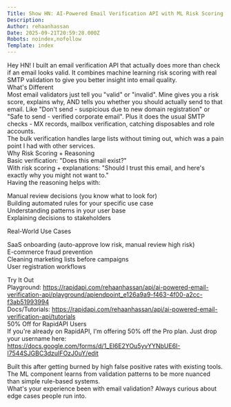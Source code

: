```yaml
---
Title: Show HN: AI-Powered Email Verification API with ML Risk Scoring + 50% Off for RapidAPI Users
Description: 
Author: rehaanhassan
Date: 2025-09-21T20:59:28.000Z
Robots: noindex,nofollow
Template: index
---
```

<p>Hey HN! I built an email verification API that actually does more than check if an email looks valid. It combines machine learning risk scoring with real SMTP validation to give you better insight into email quality.<br>
What's Different<br>
Most email validators just tell you "valid" or "invalid". Mine gives you a risk score, explains why, AND tells you whether you should actually send to that email. Like "Don't send - suspicious due to new domain registration" or "Safe to send - verified corporate email". Plus it does the usual SMTP checks - MX records, mailbox verification, catching disposables and role accounts.<br>
The bulk verification handles large lists without timing out, which was a pain point I had with other services.<br>
Why Risk Scoring + Reasoning<br>
Basic verification: "Does this email exist?"<br>
With risk scoring + explanations: "Should I trust this email, and here's exactly why you might not want to."<br>
Having the reasoning helps with:</p>

<p>Manual review decisions (you know what to look for)<br>
Building automated rules for your specific use case<br>
Understanding patterns in your user base<br>
Explaining decisions to stakeholders</p>

<p>Real-World Use Cases</p>

<p>SaaS onboarding (auto-approve low risk, manual review high risk)<br>
E-commerce fraud prevention<br>
Cleaning marketing lists before campaigns<br>
User registration workflows</p>

<p>Try It Out<br>
Playground: <a href="https://rapidapi.com/rehaanhassan/api/ai-powered-email-verification-api/playground/apiendpoint_e126a9a9-f463-4f00-a2cc-f3ab51993994" rel="noopener noreferrer">https://rapidapi.com/rehaanhassan/api/ai-powered-email-verification-api/playground/apiendpoint_e126a9a9-f463-4f00-a2cc-f3ab51993994</a><br>
Docs/Tutorials: <a href="https://rapidapi.com/rehaanhassan/api/ai-powered-email-verification-api/tutorials" rel="noopener noreferrer">https://rapidapi.com/rehaanhassan/api/ai-powered-email-verification-api/tutorials</a><br>
50% Off for RapidAPI Users<br>
If you're already on RapidAPI, I'm offering 50% off the Pro plan. Just drop your username here: <a href="https://docs.google.com/forms/d/1_El6E2YOu5yvYYNbUE6I-l7544SJGBC3dzuIFOzJ0uY/edit" rel="noopener noreferrer">https://docs.google.com/forms/d/1_El6E2YOu5yvYYNbUE6I-l7544SJGBC3dzuIFOzJ0uY/edit</a></p>

<p>Built this after getting burned by high false positive rates with existing tools. The ML component learns from validation patterns to be more nuanced than simple rule-based systems.<br>
What's your experience been with email validation? Always curious about edge cases people run into.</p>

